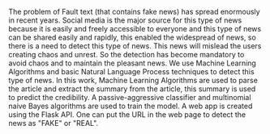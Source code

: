 The problem of Fault text (that contains fake news) has spread enormously in recent years. Social media is the major source for this type of news because it is easily and freely accessible to everyone and this type of news can be shared easily and rapidly, this enabled the widespread of news, so there is a need to detect this type of news. This news will mislead the users creating chaos and unrest. So the detection has become mandatory to avoid chaos and to maintain the pleasant news. We use Machine Learning Algorithms and basic Natural Language Process techniques to detect this type of news. In this work, Machine Learning Algorithms are used to parse the article and extract the summary from the article, this summary is used to predict the credibility. A passive-aggressive classifier and multinomial naive Bayes algorithms are used to train the model. A web app is created using the Flask API. One can put the URL in the web page to detect the news as "FAKE" or "REAL".
